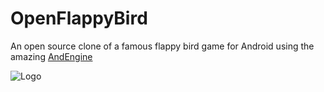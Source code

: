 OpenFlappyBird
==============

An open source clone of a famous flappy bird game for Android using the amazing [AndEngine][1]

![Logo](http://i.imgur.com/UO84Emn.png)

[1]: http://www.andengine.org/
